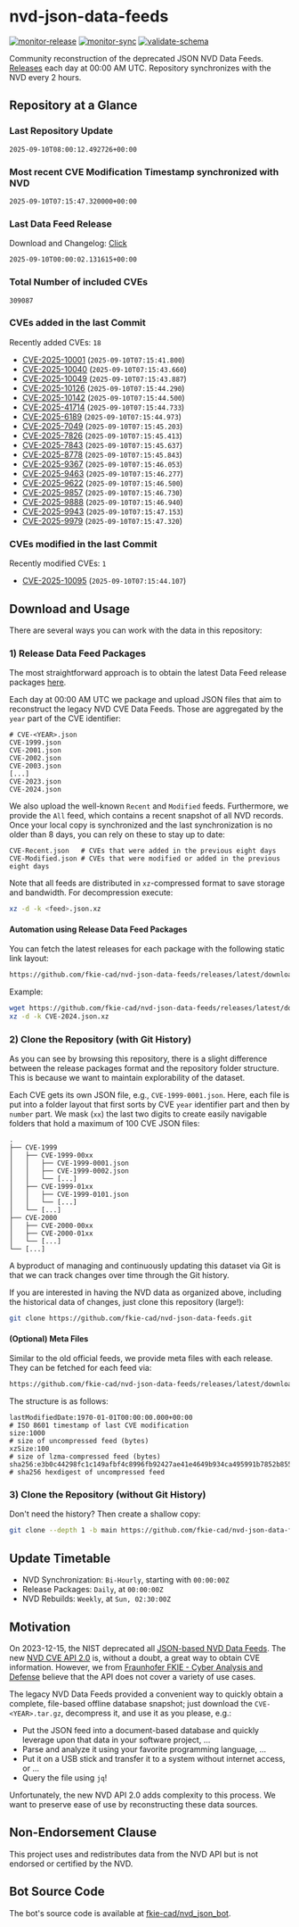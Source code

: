 # nvd-json-data-feeds

[![monitor-release](https://github.com/fkie-cad/nvd-json-data-feeds/actions/workflows/monitor_release.yml/badge.svg)](https://github.com/fkie-cad/nvd-json-data-feeds/actions/workflows/monitor_release.yml)
[![monitor-sync](https://github.com/fkie-cad/nvd-json-data-feeds/actions/workflows/monitor_sync.yml/badge.svg)](https://github.com/fkie-cad/nvd-json-data-feeds/actions/workflows/monitor_sync.yml)
[![validate-schema](https://github.com/fkie-cad/nvd-json-data-feeds/actions/workflows/validate_schema.yml/badge.svg)](https://github.com/fkie-cad/nvd-json-data-feeds/actions/workflows/validate_schema.yml)

Community reconstruction of the deprecated JSON NVD Data Feeds.
[Releases](https://github.com/fkie-cad/nvd-json-data-feeds/releases/latest) each day at 00:00 AM UTC.
Repository synchronizes with the NVD every 2 hours.

## Repository at a Glance

### Last Repository Update

```plain
2025-09-10T08:00:12.492726+00:00
```

### Most recent CVE Modification Timestamp synchronized with NVD

```plain
2025-09-10T07:15:47.320000+00:00
```

### Last Data Feed Release

Download and Changelog: [Click](https://github.com/fkie-cad/nvd-json-data-feeds/releases/latest)

```plain
2025-09-10T00:00:02.131615+00:00
```

### Total Number of included CVEs

```plain
309087
```

### CVEs added in the last Commit

Recently added CVEs: `18`

- [CVE-2025-10001](CVE-2025/CVE-2025-100xx/CVE-2025-10001.json) (`2025-09-10T07:15:41.800`)
- [CVE-2025-10040](CVE-2025/CVE-2025-100xx/CVE-2025-10040.json) (`2025-09-10T07:15:43.660`)
- [CVE-2025-10049](CVE-2025/CVE-2025-100xx/CVE-2025-10049.json) (`2025-09-10T07:15:43.887`)
- [CVE-2025-10126](CVE-2025/CVE-2025-101xx/CVE-2025-10126.json) (`2025-09-10T07:15:44.290`)
- [CVE-2025-10142](CVE-2025/CVE-2025-101xx/CVE-2025-10142.json) (`2025-09-10T07:15:44.500`)
- [CVE-2025-41714](CVE-2025/CVE-2025-417xx/CVE-2025-41714.json) (`2025-09-10T07:15:44.733`)
- [CVE-2025-6189](CVE-2025/CVE-2025-61xx/CVE-2025-6189.json) (`2025-09-10T07:15:44.973`)
- [CVE-2025-7049](CVE-2025/CVE-2025-70xx/CVE-2025-7049.json) (`2025-09-10T07:15:45.203`)
- [CVE-2025-7826](CVE-2025/CVE-2025-78xx/CVE-2025-7826.json) (`2025-09-10T07:15:45.413`)
- [CVE-2025-7843](CVE-2025/CVE-2025-78xx/CVE-2025-7843.json) (`2025-09-10T07:15:45.637`)
- [CVE-2025-8778](CVE-2025/CVE-2025-87xx/CVE-2025-8778.json) (`2025-09-10T07:15:45.843`)
- [CVE-2025-9367](CVE-2025/CVE-2025-93xx/CVE-2025-9367.json) (`2025-09-10T07:15:46.053`)
- [CVE-2025-9463](CVE-2025/CVE-2025-94xx/CVE-2025-9463.json) (`2025-09-10T07:15:46.277`)
- [CVE-2025-9622](CVE-2025/CVE-2025-96xx/CVE-2025-9622.json) (`2025-09-10T07:15:46.500`)
- [CVE-2025-9857](CVE-2025/CVE-2025-98xx/CVE-2025-9857.json) (`2025-09-10T07:15:46.730`)
- [CVE-2025-9888](CVE-2025/CVE-2025-98xx/CVE-2025-9888.json) (`2025-09-10T07:15:46.940`)
- [CVE-2025-9943](CVE-2025/CVE-2025-99xx/CVE-2025-9943.json) (`2025-09-10T07:15:47.153`)
- [CVE-2025-9979](CVE-2025/CVE-2025-99xx/CVE-2025-9979.json) (`2025-09-10T07:15:47.320`)


### CVEs modified in the last Commit

Recently modified CVEs: `1`

- [CVE-2025-10095](CVE-2025/CVE-2025-100xx/CVE-2025-10095.json) (`2025-09-10T07:15:44.107`)


## Download and Usage

There are several ways you can work with the data in this repository:

### 1) Release Data Feed Packages

The most straightforward approach is to obtain the latest Data Feed release packages [here](https://github.com/fkie-cad/nvd-json-data-feeds/releases/latest).

Each day at 00:00 AM UTC we package and upload JSON files that aim to reconstruct the legacy NVD CVE Data Feeds.
Those are aggregated by the `year` part of the CVE identifier:

```
# CVE-<YEAR>.json
CVE-1999.json
CVE-2001.json
CVE-2002.json
CVE-2003.json
[...]
CVE-2023.json
CVE-2024.json
```

We also upload the well-known `Recent` and `Modified` feeds.
Furthermore, we provide the `All` feed, which contains a recent snapshot of all NVD records.
Once your local copy is synchronized and the last synchronization is no older than 8 days, you can rely on these to stay up to date:

```plain
CVE-Recent.json   # CVEs that were added in the previous eight days
CVE-Modified.json # CVEs that were modified or added in the previous eight days
```

Note that all feeds are distributed in `xz`-compressed format to save storage and bandwidth.
For decompression execute:

```sh
xz -d -k <feed>.json.xz
```

#### Automation using Release Data Feed Packages

You can fetch the latest releases for each package with the following static link layout:

```sh
https://github.com/fkie-cad/nvd-json-data-feeds/releases/latest/download/CVE-<YEAR>.json.xz
```

Example:

```sh
wget https://github.com/fkie-cad/nvd-json-data-feeds/releases/latest/download/CVE-2024.json.xz
xz -d -k CVE-2024.json.xz
```

### 2) Clone the Repository (with Git History)

As you can see by browsing this repository, there is a slight difference between the release packages format and the repository folder structure.
This is because we want to maintain explorability of the dataset.

Each CVE gets its own JSON file, e.g., `CVE-1999-0001.json`.
Here, each file is put into a folder layout that first sorts by CVE `year` identifier part and then by `number` part.
We mask (`xx`) the last two digits to create easily navigable folders that hold a maximum of 100 CVE JSON files:

```plain
.
├── CVE-1999
│   ├── CVE-1999-00xx
│   │   ├── CVE-1999-0001.json
│   │   ├── CVE-1999-0002.json
│   │   └── [...]
│   ├── CVE-1999-01xx
│   │   ├── CVE-1999-0101.json
│   │   └── [...]
│   └── [...]
├── CVE-2000
│   ├── CVE-2000-00xx
│   ├── CVE-2000-01xx
│   └── [...]
└── [...]
```

A byproduct of managing and continuously updating this dataset via Git is that we can track changes over time through the Git history.

If you are interested in having the NVD data as organized above, including the historical data of changes, just clone this repository (large!):

```sh
git clone https://github.com/fkie-cad/nvd-json-data-feeds.git
```

#### (Optional) Meta Files

Similar to the old official feeds, we provide meta files with each release. They can be fetched for each feed via:

```sh
https://github.com/fkie-cad/nvd-json-data-feeds/releases/latest/download/CVE-<YEAR>.meta
```

The structure is as follows:

```plain
lastModifiedDate:1970-01-01T00:00:00.000+00:00                          # ISO 8601 timestamp of last CVE modification
size:1000                                                               # size of uncompressed feed (bytes)
xzSize:100                                                              # size of lzma-compressed feed (bytes)
sha256:e3b0c44298fc1c149afbf4c8996fb92427ae41e4649b934ca495991b7852b855 # sha256 hexdigest of uncompressed feed
```

### 3) Clone the Repository (without Git History)

Don't need the history? Then create a shallow copy:

```sh
git clone --depth 1 -b main https://github.com/fkie-cad/nvd-json-data-feeds.git
```


## Update Timetable

* NVD Synchronization: `Bi-Hourly`, starting with `00:00:00Z`
* Release Packages: `Daily`, at `00:00:00Z`
* NVD Rebuilds: `Weekly`, at `Sun, 02:30:00Z`


## Motivation

On 2023-12-15, the NIST deprecated all [JSON-based NVD Data Feeds](https://nvd.nist.gov/vuln/data-feeds#divRetirementBanner-1).
The new [NVD CVE API 2.0](https://nvd.nist.gov/developers/vulnerabilities) is, without a doubt, a great way to obtain CVE information.
However, we from [Fraunhofer FKIE - Cyber Analysis and Defense](https://www.fkie.fraunhofer.de/en/departments/cad.html) believe that the API does not cover a variety of use cases.

The legacy NVD Data Feeds provided a convenient way to quickly obtain a complete, file-based offline database snapshot; just download the `CVE-<YEAR>.tar.gz`, decompress it, and use it as you please, e.g.:

- Put the JSON feed into a document-based database and quickly leverage upon that data in your software project, ...
- Parse and analyze it using your favorite programming language, ...
- Put it on a USB stick and transfer it to a system without internet access, or ...
- Query the file using `jq`!

Unfortunately, the new NVD API 2.0 adds complexity to this process.
We want to preserve ease of use by reconstructing these data sources.

## Non-Endorsement Clause

This project uses and redistributes data from the NVD API but is not endorsed or certified by the NVD.

## Bot Source Code

The bot's source code is available at [fkie-cad/nvd\_json\_bot](https://github.com/fkie-cad/nvd_json_bot).